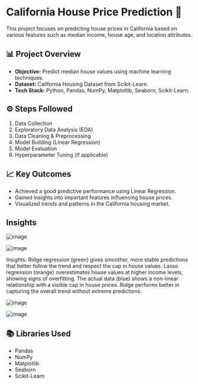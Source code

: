 # California House Price Prediction 🏡

This project focuses on predicting house prices in California based on various features such as median income, house age, and location attributes.

## 📊 Project Overview
- **Objective:** Predict median house values using machine learning techniques.
- **Dataset:** California Housing Dataset from Scikit-Learn.
- **Tech Stack:** Python, Pandas, NumPy, Matplotlib, Seaborn, Scikit-Learn.

## ⚙️ Steps Followed
1. Data Collection
2. Exploratory Data Analysis (EDA)
3. Data Cleaning & Preprocessing
4. Model Building (Linear Regression)
5. Model Evaluation
6. Hyperparameter Tuning (if applicable)

## 📈 Key Outcomes
- Achieved a good predictive performance using Linear Regression.
- Gained insights into important features influencing house prices.
- Visualized trends and patterns in the California housing market.

## Insights

![image](https://github.com/user-attachments/assets/c0454fa5-0fd1-4316-ae10-45bc28897415)

![image](https://github.com/user-attachments/assets/1107f5ba-f061-4952-84af-2367ea1a6f07)

Insights:
Ridge regression (green) gives smoother, more stable predictions that better follow the trend and respect the cap in house values.
Lasso regression (orange) overestimates house values at higher income levels, showing signs of overfitting.
The actual data (blue) shows a non-linear relationship with a visible cap in house prices.
Ridge performs better in capturing the overall trend without extreme predictions.

![image](https://github.com/user-attachments/assets/467e409e-d3ac-46a6-b376-221f0859c66a)

![image](https://github.com/user-attachments/assets/db5e9fe7-fc00-436a-a82d-387c814ae2cb)





## 📚 Libraries Used
- Pandas
- NumPy
- Matplotlib
- Seaborn
- Scikit-Learn


